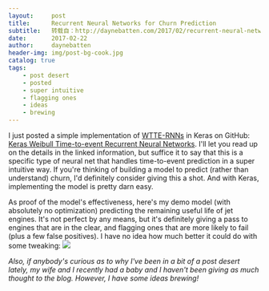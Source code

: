 ```yaml
---
layout:     post
title:      Recurrent Neural Networks for Churn Prediction
subtitle:   转载自：http://daynebatten.com/2017/02/recurrent-neural-networks-churn/
date:       2017-02-22
author:     daynebatten
header-img: img/post-bg-cook.jpg
catalog: true
tags:
    - post desert
    - posted
    - super intuitive
    - flagging ones
    - ideas
    - brewing
---
```


I just posted a simple implementation of [WTTE-RNNs](https://ragulpr.github.io/2016/12/22/WTTE-RNN-Hackless-churn-modeling) in Keras on GitHub: [Keras Weibull Time-to-event Recurrent Neural Networks](https://github.com/daynebatten/keras-wtte-rnn). I'll let you read up on the details in the linked information, but suffice it to say that this is a specific type of neural net that handles time-to-event prediction in a super intuitive way. If you're thinking of building a model to predict (rather than understand) churn, I'd definitely consider giving this a shot. And with Keras, implementing the model is pretty darn easy.

As proof of the model's effectiveness, here's my demo model (with absolutely no optimization) predicting the remaining useful life of jet engines. It's not perfect by any means, but it's definitely giving a pass to engines that are in the clear, and flagging ones that are more likely to fail (plus a few false positives). I have no idea how much better it could do with some tweaking:
![](http://daynebatten.com/wp-content/uploads/2017/02/wtte-rnn-survival.png)


*Also, if anybody's curious as to why I've been in a bit of a post desert lately, my wife and I recently had a baby and I haven't been giving as much thought to the blog. However, I have some ideas brewing!*

